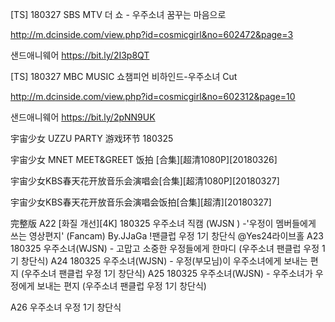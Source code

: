 [TS] 180327 SBS MTV 더 쇼 - 우주소녀 꿈꾸는 마음으로

http://m.dcinside.com/view.php?id=cosmicgirl&no=602472&page=3

샌드애니웨어
https://bit.ly/2I3p8QT


[TS] 180327 MBC MUSIC 쇼챔피언 비하인드-우주소녀 Cut

http://m.dcinside.com/view.php?id=cosmicgirl&no=602312&page=10

샌드애니웨어
https://bit.ly/2pNN9UK

宇宙少女 UZZU PARTY 游戏环节 180325

宇宙少女 MNET MEET&GREET 饭拍 [合集][超清1080P][20180326]

宇宙少女KBS春天花开放音乐会演唱会[合集][超清1080P][20180327]

宇宙少女KBS春天花开放音乐会演唱会饭拍[合集][超清][20180327]

完整版
A22
[화질 개선][4K] 180325 우주소녀 직캠 (WJSN ) -'우정이 멤버들에게 쓰는 영상편지' (Fancam) By.JJaGa !팬클럽 우정 1기 창단식 @Yes24라이브홀
A23
180325 우주소녀(WJSN) - 고맙고 소중한 우정들에게 한마디 (우주소녀 팬클럽 우정 1기 창단식)
A24
180325 우주소녀(WJSN) - 우정(부모님)이 우주소녀에게 보내는 편지 (우주소녀 팬클럽 우정 1기 창단식)
A25
180325 우주소녀(WJSN) - 우주소녀가 우정에게 보내는 편지 (우주소녀 팬클럽 우정 1기 창단식)

A26
우주소녀 우정 1기 창단식
